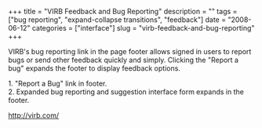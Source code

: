 +++
title = "VIRB Feedback and Bug Reporting"
description = ""
tags = ["bug reporting", "expand-collapse transitions", "feedback"]
date = "2008-06-12"
categories = ["interface"]
slug = "virb-feedback-and-bug-reporting"
+++


<p>VIRB's bug reporting link in the page footer allows signed in users to report bugs or send other feedback quickly and simply. Clicking the "Report a bug" expands the footer to display feedback options.</p>
<div id="screens-full" class="clear"><div class="caption">1. &quot;Report a Bug&quot; link in footer.</div><div class="fullimg clear"><a href="//konigi.com/media/interface/virb-feedback-1.png" class="group" rel="group" title="1. &quot;Report a Bug&quot; link in footer."><img src="//konigi.com/media/interface/virb-feedback-1.png" alt="" class="img-responsive"></a></div></div><div id="screens-full" class="clear"><div class="caption">2. Expanded bug reporting and suggestion interface form expands in the footer.</div><div class="fullimg clear"><a href="//konigi.com/media/interface/virb-feedback-2.png" class="group" rel="group" title="2. Expanded bug reporting and suggestion interface form expands in the footer."><img src="//konigi.com/media/interface/virb-feedback-2.png" alt="" class="img-responsive"></a></div></div>        
<p><a href="http://virb.com/">http://virb.com/</a></p>

